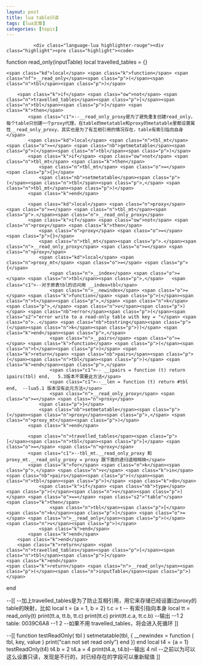 ```yaml
---
layout: post
title: lua table只读 
tags: [lua文章]
categories: [topic]
---
```


              <div class="language-lua highlighter-rouge"><div class="highlight"><pre class="highlight"><code>
<span class="k">function</span> <span class="nf">read_only</span><span class="p">(</span><span class="n">inputTable</span><span class="p">)</span>
    <span class="kd">local</span> <span class="n">travelled_tables</span> <span class="o">=</span> <span class="p">{}</span>
    
    <span class="kd">local</span> <span class="k">function</span> <span class="nf">__read_only</span><span class="p">(</span><span class="n">tbl</span><span class="p">)</span>
        
        <span class="k">if</span> <span class="ow">not</span> <span class="n">travelled_tables</span><span class="p">[</span><span class="n">tbl</span><span class="p">]</span> <span class="k">then</span>
			<span class="c1">--__read_only_proxy是为了避免重复创建read_only，每个table只创建一个proxy代理，在table的metatable和proxy的metatable里都设置属性__read_only_proxy，其实也是为了有互相引用的情况存在，table有索引指向自身</span>
            <span class="kd">local</span> <span class="n">tbl_mt</span> <span class="o">=</span> <span class="nb">getmetatable</span><span class="p">(</span><span class="n">tbl</span><span class="p">)</span>
            <span class="k">if</span> <span class="ow">not</span> <span class="n">tbl_mt</span> <span class="k">then</span>
                <span class="n">tbl_mt</span> <span class="o">=</span> <span class="p">{}</span>
                <span class="nb">setmetatable</span><span class="p">(</span><span class="n">tbl</span><span class="p">,</span> <span class="n">tbl_mt</span><span class="p">)</span>
            <span class="k">end</span>

            <span class="kd">local</span> <span class="n">proxy</span> <span class="o">=</span> <span class="n">tbl_mt</span><span class="p">.</span><span class="n">__read_only_proxy</span>
            <span class="k">if</span> <span class="ow">not</span> <span class="n">proxy</span> <span class="k">then</span>
                <span class="n">proxy</span> <span class="o">=</span> <span class="p">{}</span>
                <span class="n">tbl_mt</span><span class="p">.</span><span class="n">__read_only_proxy</span> <span class="o">=</span> <span class="n">proxy</span>
                <span class="kd">local</span> <span class="n">proxy_mt</span> <span class="o">=</span> <span class="p">{</span>
                    <span class="n">__index</span> <span class="o">=</span> <span class="n">tbl</span><span class="p">,</span>   <span class="c1">--对于原表tbl的访问用 __index=tbl</span>
                    <span class="n">__newindex</span> <span class="o">=</span> <span class="k">function</span> <span class="p">(</span><span class="n">t</span><span class="p">,</span> <span class="n">k</span><span class="p">,</span> <span class="n">v</span><span class="p">)</span> <span class="nb">error</span><span class="p">(</span><span class="s2">"error write to a read-only table with key = "</span> <span class="o">..</span> <span class="nb">tostring</span><span class="p">(</span><span class="n">k</span><span class="p">))</span> <span class="k">end</span><span class="p">,</span>
                    <span class="n">__pairs</span> <span class="o">=</span> <span class="k">function</span> <span class="p">(</span><span class="n">t</span><span class="p">)</span> <span class="k">return</span> <span class="nb">pairs</span><span class="p">(</span><span class="n">tbl</span><span class="p">)</span> <span class="k">end</span><span class="p">,</span>
                    <span class="c1">-- __ipairs = function (t) return ipairs(tbl) end,   5.3版本不需要此方法</span>
                    <span class="c1">--__len = function (t) return #tbl end,  --lua5.1 版本没有此元方法</span>
                    <span class="n">__read_only_proxy</span> <span class="o">=</span> <span class="n">proxy</span>
                <span class="p">}</span>
                <span class="nb">setmetatable</span><span class="p">(</span><span class="n">proxy</span><span class="p">,</span> <span class="n">proxy_mt</span><span class="p">)</span>
            <span class="k">end</span>
            
            <span class="n">travelled_tables</span><span class="p">[</span><span class="n">tbl</span><span class="p">]</span> <span class="o">=</span> <span class="n">proxy</span>
            <span class="c1">--tbl_mt.__read_only_proxy 和 proxy_mt.__read_only_proxy = proxy 跟下面的递归遥相辉映</span>
            <span class="k">for</span> <span class="n">k</span><span class="p">,</span> <span class="n">v</span> <span class="k">in</span> <span class="nb">pairs</span><span class="p">(</span><span class="n">tbl</span><span class="p">)</span> <span class="k">do</span>
                <span class="k">if</span> <span class="nb">type</span><span class="p">(</span><span class="n">v</span><span class="p">)</span> <span class="o">==</span> <span class="s2">"table"</span> <span class="k">then</span>
                    <span class="n">tbl</span><span class="p">[</span><span class="n">k</span><span class="p">]</span> <span class="o">=</span> <span class="n">__read_only</span><span class="p">(</span><span class="n">v</span><span class="p">)</span>
                <span class="k">end</span>
            <span class="k">end</span>
        <span class="k">end</span>
        <span class="k">return</span> <span class="n">travelled_tables</span><span class="p">[</span><span class="n">tbl</span><span class="p">]</span>
    <span class="k">end</span>
    <span class="k">return</span> <span class="n">__read_only</span><span class="p">(</span><span class="n">inputTable</span><span class="p">)</span>
<span class="k">end</span>

<span class="cm">--[[
--加上travelled_tables是为了防止互相引用，用它来存储已经设置过proxy的table的映射，比如
local t = {a = 1, b = 2}
t.c = t -- 有索引指向本身
local tt = read_only(t)
print(tt.a, tt.b, tt.c)
print(tt.c)
print(tt.c.a, tt.c.b)
--输出
--1       2       table: 0039C6A8
--1       2
--如果不用 travelled_tables，将会进入死循环
]]</span>


<span class="cm">--[[
function testReadOnly( tbl )
	setmetatable(tbl, {
		__newindex = function ( tbl, key, value )
			print("can not set read only")
		end
	})
end
local t4 = {a = 1}
testReadOnly(t4)
t4.b = 2
t4.a = 4
print(t4.a, t4.b)--输出 4       nil
--之前以为可以这么设置只读，发现是不行的，对已经存在的字段可以重新赋值
]]</span>

</code></pre></div></div>